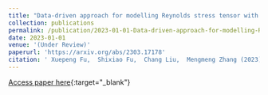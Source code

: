 ```yaml
---
title: "Data-driven approach for modelling Reynolds stress tensor with invariance preservation"
collection: publications
permalink: /publication/2023-01-01-Data-driven-approach-for-modelling-Reynolds-stress-tensor-with-invariance-preservation
date: 2023-01-01
venue: '(Under Review)'
paperurl: 'https://arxiv.org/abs/2303.17178'
citation: ' Xuepeng Fu,  Shixiao Fu,  Chang Liu,  Mengmeng Zhang (2023) &quot;Data-driven approach for modelling Reynolds stress tensor with invariance preservation.&quot; <i>(Under Review)</i>.'
---
```

[Access paper here](https://arxiv.org/abs/2303.17178){:target="_blank"}
